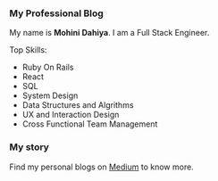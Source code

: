 ### My Professional Blog

My name is <b>Mohini Dahiya</b>. I am a Full Stack Engineer.

Top Skills:

- Ruby On Rails
- React
- SQL
- System Design
- Data Structures and Algrithms
- UX and Interaction Design
- Cross Functional Team Management


### My story

Find my personal blogs on [Medium](https://medium.com/@mohinidahiya) to know more.